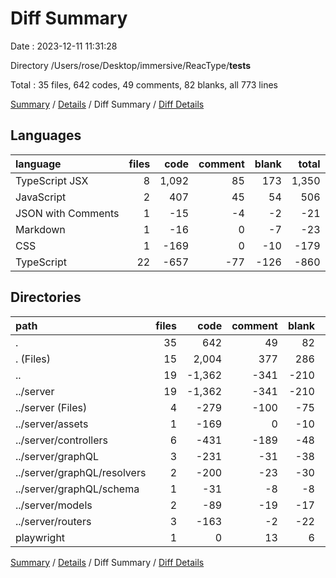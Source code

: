 # Diff Summary

Date : 2023-12-11 11:31:28

Directory /Users/rose/Desktop/immersive/ReacType/__tests__

Total : 35 files,  642 codes, 49 comments, 82 blanks, all 773 lines

[Summary](results.md) / [Details](details.md) / Diff Summary / [Diff Details](diff-details.md)

## Languages
| language | files | code | comment | blank | total |
| :--- | ---: | ---: | ---: | ---: | ---: |
| TypeScript JSX | 8 | 1,092 | 85 | 173 | 1,350 |
| JavaScript | 2 | 407 | 45 | 54 | 506 |
| JSON with Comments | 1 | -15 | -4 | -2 | -21 |
| Markdown | 1 | -16 | 0 | -7 | -23 |
| CSS | 1 | -169 | 0 | -10 | -179 |
| TypeScript | 22 | -657 | -77 | -126 | -860 |

## Directories
| path | files | code | comment | blank | total |
| :--- | ---: | ---: | ---: | ---: | ---: |
| . | 35 | 642 | 49 | 82 | 773 |
| . (Files) | 15 | 2,004 | 377 | 286 | 2,667 |
| .. | 19 | -1,362 | -341 | -210 | -1,913 |
| ../server | 19 | -1,362 | -341 | -210 | -1,913 |
| ../server (Files) | 4 | -279 | -100 | -75 | -454 |
| ../server/assets | 1 | -169 | 0 | -10 | -179 |
| ../server/controllers | 6 | -431 | -189 | -48 | -668 |
| ../server/graphQL | 3 | -231 | -31 | -38 | -300 |
| ../server/graphQL/resolvers | 2 | -200 | -23 | -30 | -253 |
| ../server/graphQL/schema | 1 | -31 | -8 | -8 | -47 |
| ../server/models | 2 | -89 | -19 | -17 | -125 |
| ../server/routers | 3 | -163 | -2 | -22 | -187 |
| playwright | 1 | 0 | 13 | 6 | 19 |

[Summary](results.md) / [Details](details.md) / Diff Summary / [Diff Details](diff-details.md)